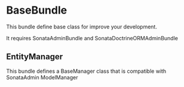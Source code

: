 BaseBundle
==========

This bundle define base class for improve your development.

It requires SonataAdminBundle and SonataDoctrineORMAdminBundle

EntityManager
-------------

This bundle defines a BaseManager class that is compatible with SonataAdmin ModelManager